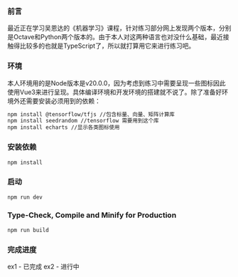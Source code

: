 ### 前言
最近正在学习吴恩达的《机器学习》课程，针对练习部分网上发现两个版本，分别是Octave和Python两个版本的。由于本人对这两种语言也对没什么基础，最近接触得比较多的也就是TypeScript了，所以就打算用它来进行练习吧。

### 环境
本人环境用的是Node版本是v20.0.0，因为考虑到练习中需要呈现一些图标因此使用Vue3来进行呈现。具体编译环境和开发环境的搭建就不说了。除了准备好环境外还需要安装必须用到的依赖：

```sh
npm install @tensorflow/tfjs //包含标量、向量、矩阵计算库
npm install seedrandom //tensorflow 需要用到这个库
npm install echarts //显示各类图标使用
```

### 安装依赖

```sh
npm install
```

### 启动

```sh
npm run dev
```

### Type-Check, Compile and Minify for Production

```sh
npm run build
```


### 完成进度

ex1 - 已完成
ex2 - 进行中